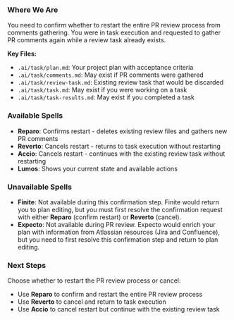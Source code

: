### Where We Are
You need to confirm whether to restart the entire PR review process from comments gathering. You were in task execution and requested to gather PR comments again while a review task already exists.

**Key Files:**
- `.ai/task/plan.md`: Your project plan with acceptance criteria
- `.ai/task/comments.md`: May exist if PR comments were gathered
- `.ai/task/review-task.md`: Existing review task that would be discarded
- `.ai/task/task.md`: May exist if you were working on a task
- `.ai/task/task-results.md`: May exist if you completed a task

### Available Spells
- **Reparo**: Confirms restart - deletes existing review files and gathers new PR comments
- **Reverto**: Cancels restart - returns to task execution without restarting
- **Accio**: Cancels restart - continues with the existing review task without restarting
- **Lumos**: Shows your current state and available actions

### Unavailable Spells
- **Finite**: Not available during this confirmation step. Finite would return you to plan editing, but you must first resolve the confirmation request with either **Reparo** (confirm restart) or **Reverto** (cancel).
- **Expecto**: Not available during PR review. Expecto would enrich your plan with information from Atlassian resources (Jira and Confluence), but you need to first resolve this confirmation step and return to plan editing.

### Next Steps
Choose whether to restart the PR review process or cancel:
- Use **Reparo** to confirm and restart the entire PR review process
- Use **Reverto** to cancel and return to task execution
- Use **Accio** to cancel restart but continue with the existing review task